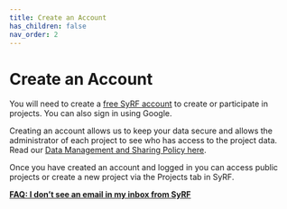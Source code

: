 ```yaml
---
title: Create an Account
has_children: false
nav_order: 2
---
```


# Create an Account

You will need to create a [free SyRF account](https://syrf.org.uk) to create or participate in projects. You can also sign in using Google.

Creating an account allows us to keep your data secure and allows the administrator of each project to see who has access to the project data. Read our [Data Management and Sharing Policy here](https://syrf.org.uk/privacy).

Once you have created an account and logged in you can access public projects or create a new project via the Projects tab in SyRF.

[**FAQ: I don’t see an email in my inbox from SyRF**](https://syrf.org.uk/faq)
